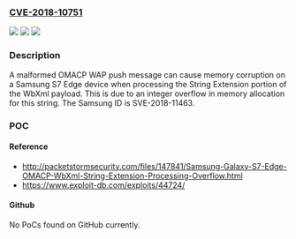 ### [CVE-2018-10751](https://cve.mitre.org/cgi-bin/cvename.cgi?name=CVE-2018-10751)
![](https://img.shields.io/static/v1?label=Product&message=n%2Fa&color=blue)
![](https://img.shields.io/static/v1?label=Version&message=n%2Fa&color=blue)
![](https://img.shields.io/static/v1?label=Vulnerability&message=n%2Fa&color=brighgreen)

### Description

A malformed OMACP WAP push message can cause memory corruption on a Samsung S7 Edge device when processing the String Extension portion of the WbXml payload. This is due to an integer overflow in memory allocation for this string. The Samsung ID is SVE-2018-11463.

### POC

#### Reference
- http://packetstormsecurity.com/files/147841/Samsung-Galaxy-S7-Edge-OMACP-WbXml-String-Extension-Processing-Overflow.html
- https://www.exploit-db.com/exploits/44724/

#### Github
No PoCs found on GitHub currently.

